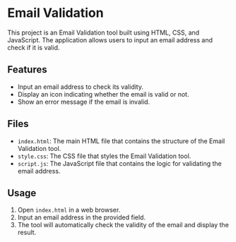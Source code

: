 # Email Validation

This project is an Email Validation tool built using HTML, CSS, and JavaScript. The application allows users to input an email address and check if it is valid.

## Features

- Input an email address to check its validity.
- Display an icon indicating whether the email is valid or not.
- Show an error message if the email is invalid.

## Files

- `index.html`: The main HTML file that contains the structure of the Email Validation tool.
- `style.css`: The CSS file that styles the Email Validation tool.
- `script.js`: The JavaScript file that contains the logic for validating the email address.

## Usage

1. Open `index.html` in a web browser.
2. Input an email address in the provided field.
3. The tool will automatically check the validity of the email and display the result.
